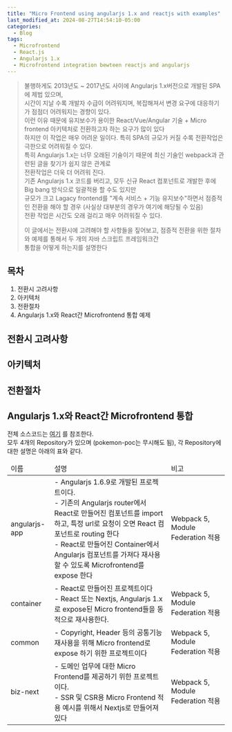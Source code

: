 ```yaml
---
title: "Micro Frontend using angularjs 1.x and reactjs with examples"  
last_modified_at: 2024-08-27T14:54:10-05:00
categories:
  - Blog
tags:
  - Microfrontend
  - React.js
  - Angularjs 1.x
  - Microfrontend integration bewteen reactjs and angularjs
---
```


> 불행하게도 2013년도 ~ 2017년도 사이에 Angularjs 1.x버전으로 개발된 SPA에 제법 있으며,  
> 시간이 지날 수록 개발자 수급이 어려워지며, 복잡해져서 변경 요구에 대응하기가 점점더 어려워지는 경향이 있다.  
> 이런 이유 때문에 유지보수가 용이한 React/Vue/Angular 기술 + Micro frontend 아키텍처로 전환하고자 하는 요구가 많이 있다  
> 하지만 이 작업은 매우 어려운 일이다. 특히 SPA의 규모가 커질 수록 전환작업은 극한으로 어려워질 수 있다.  
> 특히 Angularjs 1.x는 너무 오래된 기술이기 때문에 최신 기술인 webpack과 관련된 글을 찾기가 쉽지 않은 관계로  
> 전환작업은 더욱 더 어려워 진다.  
> 기존 Angularjs 1.x 코드를 버리고, 모두 신규 React 컴포넌트로 개발한 후에 Big bang 방식으로 일괄적용 할 수도 있지만  
> 규모가 크고 Lagacy frontend를 "계속 서비스 + 기능 유지보수"하면서 점증적인 전환을 해야 할 경우 (사실상 대부분의 경우가 여기에 해당될 수 있음)  
> 전환 작업은 시간도 오래 걸리고 매우 어려워질 수 있다.
>
> 이 글에서는 전환시에 고려해야 할 사항들을 짚어보고, 점증적 전환을 위한 절차와 예제를 통해서 두 개의 자바 스크립트 프레임워크간  
> 통합을 어떻게 하는지를 설명한다  

## 목차
1. 전환시 고려사항  
2. 아키텍처  
3. 전환절차  
4. Angularjs 1.x와 React간 Microfrontend 통합 예제

## 전환시 고려사항  

## 아키텍처 

## 전환절차  

## Angularjs 1.x와 React간 Microfrontend 통합   
전체 소스코드는 [여기](https://github.com/micro-frontend-pilot) 를 참조한다.   
모두 4개의 Repository가 있으며 (pokemon-poc는 무시해도 됨), 각 Repository에 대한 설명은 아래의 표와 같다.   
<table>
  <thead>
    <tr>
      <td>이름</td>
      <td>설명</td>
      <td>비고</td>
    </tr>
  </thead>
  <tbody>
    <tr>
      <td>angularjs-app</td>
      <td>
        - Angularjs 1.6.9로 개발된 프로젝트이다.<br/>
        - 기존의 Angularjs router에서 React로 만들어진 컴포넌트를 import 하고, 특정 url로 요청이 오면 React 컴포넌트로 routing 한다<br/>
        - React로 만들어진 Container에서 Angularjs 컴포넌트를 가져다 재사용할 수 있도록 Microfrontend를 expose 한다 
      </td>
      <td>Webpack 5, Module Federation 적용</td>
    </tr>
    <tr>
      <td>container</td>
      <td>
        - React로 만들어진 프로젝트이다 <br/>
        - React 또는 Nextjs, Angularjs 1.x로 expose된 Micro frontend들을 동적으로 재사용한다.  
      </td>
      <td>Webpack 5, Module Federation 적용</td>
    </tr>
    <tr>
      <td>common</td>
      <td>
        - Copyright, Header 등의 공통기능 재사용을 위해 Micro frontend로 expose 하기 위한 프로젝트이다 <br/>
      </td>
      <td>Webpack 5, Module Federation 적용</td>
    </tr>
    <tr>
      <td>biz-next</td>
      <td>
        - 도메인 업무에 대한 Micro Frontend를 제공하기 위한 프로젝트이다. <br/>
        - SSR 및 CSR용 Micro Frontend 적용 예시를 위해서 Nextjs로 만들어져 있다 <br/>
      </td>
      <td>Webpack 5, Module Federation 적용</td>
    </tr>
  </tbody>
</table>

